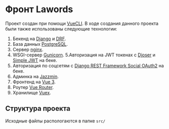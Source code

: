 # Фронт Lawords
Проект создан при помощи [VueCLI](https://cli.vuejs.org/).
В ходе создания данного проекта были также использованы следующие технологии:
1. Бекенд на [Django](https://docs.djangoproject.com/en/3.2/) и [DRF](https://www.django-rest-framework.org/).
2. База данных [PostgreSQL](https://www.postgresql.org/).
3. Сервер [nginx](https://nginx.org/ru/).
4. WSGI-сервер [Gunicorn](https://gunicorn.org/).
5.Авторизация на JWT токенах с [Djoser](https://djoser.readthedocs.io/en/latest/index.html) и [Simple JWT](https://django-rest-framework-simplejwt.readthedocs.io/en/latest/#)  на беке.
6. Авторизация по соцсетям с [Django REST Framework Social OAuth2](https://python-social-auth.readthedocs.io/en/latest/index.html) на беке.
7. Админка на [Jazzmin](https://django-jazzmin.readthedocs.io/).
8. Фронтенд на [Vue 3](https://v3.vuejs.org/).
9. Роутер [Vue Router](https://router.vuejs.org/ru/).
10. Хранилище [Vuex](https://vuex.vuejs.org/ru/).

## Структура проекта
Исходные файлы распологаются в папке `src/`



